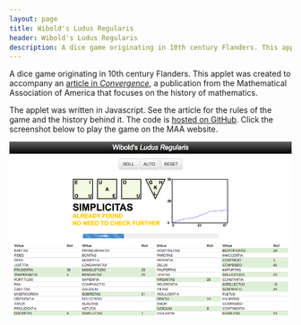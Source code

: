 ```yaml
---
layout: page
title: Wibold's Ludus Regularis
header: Wibold's Ludus Regularis
description: A dice game originating in 10th century Flanders. This applet was created to accompany an article in Convergence, a publication from the Mathematical Association of America that focuses on the history of mathematics.
---
```


A dice game originating in 10th century Flanders. This applet was created to accompany an [article in _Convergence_](http://www.maa.org/press/periodicals/convergence/wibolds-ludus-regularis-a-10th-century-board-game), a publication from the Mathematical Association of America that focuses on the history of mathematics.

The applet was written in Javascript. See the article for the rules of the game and the history behind it. The code is [hosted on GitHub](https://github.com/ensley/wibold). Click the screenshot below to play the game on the MAA website.

[![click the image to play the game](/assets/images/dice-screenshot.png)](http://www.maa.org/press/periodicals/convergence/wibolds-ludus-regularis-a-10th-century-board-game-play-the-game)